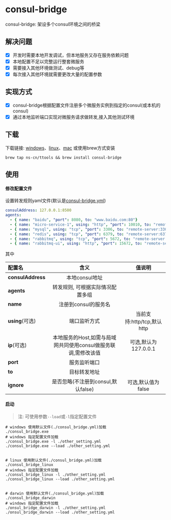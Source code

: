 # consul-bridge
consul-bridge: 架设多个consul环境之间的桥梁

## 解决问题

- [x] 开发时需要本地开发调试，但本地服务又存在服务依赖问题
- [x] 本地配置不足以完整运行整套微服务
- [x] 需要接入其他环境做测试、debug等
- [x] 每次接入其他环境就需要更改大量的配置参数 

## 实现方式
- [x] consul-bridge根据配置文件注册多个微服务实例到指定的consul(或本机的consul)
- [x] 通过本地监听端口实现对微服务请求做转发,接入其他测试环境

## 下载
下载链接: [windows](./built/consul_bridge_win.exe)、[linux](./built/consul_bridge_linux)、[mac](./built/consul_bridge_darwin)
或使用brew方式安装
```
brew tap ns-cn/ttools && brew install consul-bridge
```

## 使用

#### 修改配置文件
设置转发规则yaml文件(默认是[consul-bridge.yml](./consul-bridge.yml))
```yaml
consulAddress: 127.0.0.1:8500
agents:
  - { name: "baidu", "port": 8080, to: "www.baidu.com:80"}
  - { name: "micro-service-1", using: "http", "port": 10010, to: "remote-micro-service-1:10010"}
  - { name: "mysql", using: "tcp", "port": 3306, to: "remote-server:3306", ignore: true}
  - { name: "redis", using: "tcp", "port": 6379, to: "remote-server:6379", ignore: true}
  - { name: "rabbitmq", using: "tcp", "port": 5672, to: "remote-server:5672", ignore: true}
  - { name: "rabbitmq-ui", using: "http", "port": 15672, to: "remote-server:15672"}
```
其中

| 配置名               |                  含义                   |         值说明          |
|:------------------|:-------------------------------------:|:--------------------:|
| **consulAddress** |              本地consul地址               |                      |
| **agents**        |           转发规则, 可根据实际情况配置多组           |                      |
| **name**          |             注册到consul的服务名             |                      |
| **using**(可选)     |                端口监听方式                 | 当前支持:http/tcp,默认http |
| **ip**(可选)        | 本地服务的Host,如需与局域网共同使用consul做服务联调,需修改该值 |   可选,默认为127.0.0.1    |
| **port**          |                服务监听端口                 |                      |
| **to**            |                目标转发地址                 |                      |
| **ignore**        |       是否忽略(不注册到consul,默认false)        |     可选,默认值为false     |
#### 启动
> 注: 可使用参数```--load```或```-l```指定配置文件
```shell
# windows 使用默认文件(./consul_bridge.yml)加载
./consul_bridge.exe
# windows 指定配置文件加载
./consul_bridge.exe -l ./other_setting.yml
./consul_bridge.exe --load ./other_setting.yml


# linux 使用默认文件(./consul_bridge.yml)加载
./consul_bridge_linux
# windows 指定配置文件加载
./consul_bridge_linux -l ./other_setting.yml
./consul_bridge_linux --load ./other_setting.yml


# darwin 使用默认文件(./consul_bridge.yml)加载
./consul_bridge_darwin
# windows 指定配置文件加载
./onsul_bridge_darwin -l ./other_setting.yml
./onsul_bridge_darwin --load ./other_setting.yml
```